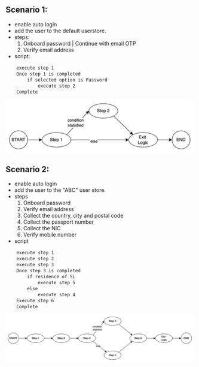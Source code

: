 Scenario 1:
-----------

* enable auto login
* add the user to the default userstore.
* steps:
    1. Onboard password | Continue with email OTP
    2. Verify email address
* script:
```
    execute step 1
    Once step 1 is completed
        if selected option is Password
            execute step 2
    Complete
```

![Alt text](reference-images/image-1.png)

Scenario 2:
------------

* enable auto login
* add the user to the "ABC" user store.
* steps 
    1. Onboard password
    2. Verify email address
    3. Collect the country, city and postal code
    4. Collect the passport number
    5. Collect the NIC
    6. Verify mobile number
* script
```
    execute step 1
    execute step 2
    execute step 3
    Once step 3 is completed
        if residence of SL
            execute step 5
        else 
            execute step 4
    Execute step 6
    Complete
```

![Alt text](reference-images/image.png)

 <!-- 
 Scenario 2:
------------

* enable auto login
* add the user to the default user store.
* steps 
    1. Onboard password
    2. Verify email address
    3. Collect the country, _If non-residence of SL, execute step 4, otherwise execute step 5_
    4. Collect the passport number
    5. Collect the NIC 
    -->
